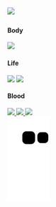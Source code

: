 <div class="Saltyyy" style="display: inline_block">
    <h1><img src="https://images.emojiterra.com/google/android-11/512px/1fa78.png" height= 110px;></h1>
    <a href="https://github.com/UserWhare">
  </a>
</div>
<div class="Body" style="display: inline_block">
    <h4>Body</h4>
    <img src="https://img.shields.io/badge/Lua-2C2D72?style=for-the-badge&logo=lua&logoColor=white">
   </a>
</div>
<div class="Life" style="display: inline_block">
    <h4>Life</h4>
    <img src="https://img.shields.io/badge/sublime_text-%23575757.svg?&style=for-the-badge&logo=sublime-text&logoColor=important">
    <img src="https://img.shields.io/badge/replit-667881?style=for-the-badge&logo=replit&logoColor=white">
   </a>
</div>
<div class="Social" style="display: inline_block">
    <h4>Blood</h4>
    <a href="https://discords.com/bio/p/Noelzin"><img src="https://img.shields.io/badge/Discord-7289DA?style=for-the-badge&logo=discord&logoColor=white">
    <a href="https://twitter.com/five_noel"><img src="https://img.shields.io/badge/Twitter-1DA1F2?style=for-the-badge&logo=twitter&logoColor=white">
    <a href="https://www.youtube.com/channel/UCKKB74YkQjqgJPSAe5rY7jA"><img src="https://img.shields.io/badge/YouTube-FF0000?style=for-the-badge&logo=youtube&logoColor=white">
   </a>
</div>
<div class="Snake">
  <img align=left src="https://github.com/rafaballerini/rafaballerini/blob/output/github-contribution-grid-snake.svg"</a>
</div>
